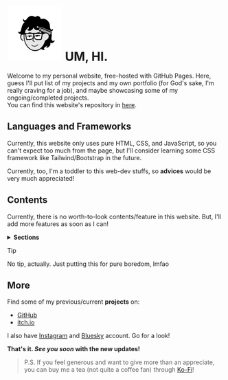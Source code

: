 # ![logo][] UM, HI.

Welcome to my personal website, free-hosted with GitHub Pages. Here, guess I'll put list of my projects and
my own portfolio (for God's sake, I'm really craving for a job), and maybe showcasing some of my
ongoing/completed projects.<br>
You can find this website's repository in [here](https://github.com/bbeetlesam/bbeetlesam.github.io/).

## Languages and Frameworks

Currently, this website only uses pure HTML, CSS, and JavaScript, so you can't expect too much from the page,
but I'll consider learning some CSS framework like Tailwind/Bootstrap in the future.

Currently, too, I'm a toddler to this web-dev stuffs, so **advices** would be very much appreciated!

[logo]: https://raw.githubusercontent.com/bbeetlesam/bbeetlesam.github.io/dev/assets/my-notion-face-transparent1.png?raw=true

## Contents

Currently, there is no worth-to-look contents/feature in this website. But, I'll add more features as soon as I can!

<details>
<summary><b>Sections</b></summary>

<table>
  <thead>
    <tr>
      <th>Contents</th>
      <th>Description</th>
    </tr>
  </thead>
  <tbody>
    <tr>
      <td>About</td>
      <td>Know more about who am I.</td>
    </tr>
    <tr>
      <td>Portfolio</td>
      <td>Self-explanatory. My portfolio.</td>
    </tr>
    <tr>
      <td>Projects</td>
      <td>My projects and some showcases.</td>
    </tr>
    <tr>
      <td>Contacts</td>
      <td>Where to reach me out.</td>
    </tr>
    <tr>
      <td>Devlogs</td>
      <td>Logs of my current projects.</td>
    </tr>
  </tbody>
</table>

</details>

> [!TIP]
> No tip, actually. Just putting this for pure boredom, lmfao

## More

Find some of my previous/current **projects** on:

* [GitHub](https://github.com/bbeetlesam/)
* [itch.io](https://bbeetlesam.itch.io/)

I also have [Instagram](https://www.instagram.com/jstsams/) and [Bluesky](https://bbeetlesam.bsky.social) account.
Go for a look!<br> 

**That's it. _See you soon_ with the new updates!**

> P.S. If you feel generous and want to give more than an appreciate, you can buy me a tea (not quite a coffee fan)
through [Ko-Fi](https://ko-fi.com/bbeetlesam)!

[//]: # (repo created in 2025/02/25 00.21)
[//]: # (repo changed purpose from data-structure summary to github pages in 2025/03/02)
